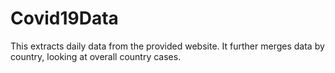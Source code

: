 # Covid19Data
This extracts daily data from the provided website. It further merges data by country, looking at overall country cases.
